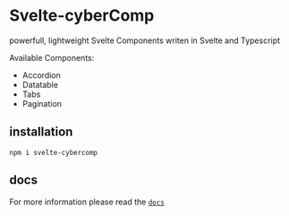 # Svelte-cyberComp
powerfull, lightweight Svelte Components writen in Svelte and Typescript

Available Components:
- Accordion
- Datatable
- Tabs
- Pagination

## installation
```
npm i svelte-cybercomp
```
## docs
For more information please read the [`docs`](https://cybersteam00.github.io/svelte-cyberComp/)
